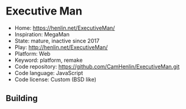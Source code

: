 # Executive Man

- Home: https://henlin.net/ExecutiveMan/
- Inspiration: MegaMan
- State: mature, inactive since 2017
- Play: http://henlin.net/ExecutiveMan/
- Platform: Web
- Keyword: platform, remake
- Code repository: https://github.com/CamHenlin/ExecutiveMan.git
- Code language: JavaScript
- Code license: Custom (BSD like)

## Building
